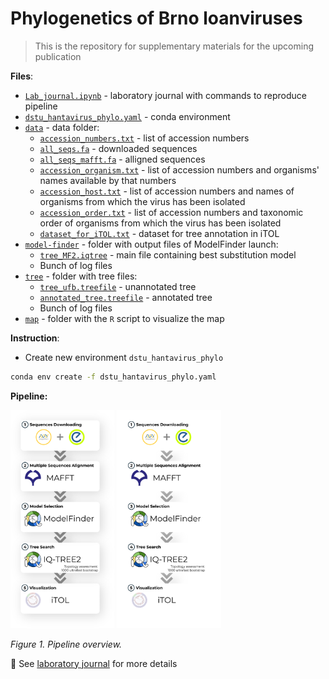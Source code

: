 # Phylogenetics of Brno loanviruses

> This is the repository for supplementary materials for the upcoming publication

**Files**:
- [`Lab_journal.ipynb`](https://github.com/PopovIILab/PhoBl/blob/main/Lab_journal.ipynb) - laboratory journal with commands to reproduce pipeline
- [`dstu_hantavirus_phylo.yaml`](https://github.com/PopovIILab/PhoBl/blob/main/dstu_hantavirus_phylo.yaml) - conda environment
- [`data`](https://github.com/PopovIILab/PhoBl/tree/main/data) - data folder:
  - [`accession_numbers.txt`](https://github.com/PopovIILab/PhoBl/blob/main/data/accession_numbers.txt) - list of accession numbers
  - [`all_seqs.fa`](https://github.com/PopovIILab/PhoBl/blob/main/data/all_seqs.fa) - downloaded sequences
  - [`all_seqs_mafft.fa`](https://github.com/PopovIILab/PhoBl/blob/main/data/all_seqs_mafft.fa) - alligned sequences
  - [`accession_organism.txt`](https://github.com/PopovIILab/PhoBl/blob/main/data/accession_organism.txt) - list of accession numbers and organisms' names available by that numbers
  - [`accession_host.txt`](https://github.com/PopovIILab/PhoBl/blob/main/data/accession_host.txt) - list of accession numbers and names of organisms from which the virus has been isolated
  - [`accession_order.txt`](https://github.com/PopovIILab/PhoBl/blob/main/data/accession_order.txt) - list of accession numbers and taxonomic order of organisms from which the virus has been isolated
  - [`dataset_for_iTOL.txt`](https://github.com/PopovIILab/PhoBl/blob/main/data/dataset_for_iTOL.txt) - dataset for tree annotation in iTOL
- [`model-finder`](https://github.com/PopovIILab/PhoBl/tree/main/model-finder) - folder with output files of ModelFinder launch:
  - [`tree_MF2.iqtree`](https://github.com/PopovIILab/PhoBl/blob/main/model-finder/tree_MF2.iqtree) - main file containing best substitution model
  - Bunch of log files
- [`tree`](https://github.com/PopovIILab/PhoBl/tree/main/tree) - folder with tree files:
  - [`tree_ufb.treefile`](https://github.com/PopovIILab/PhoBl/blob/main/tree/tree_ufb.treefile) - unannotated tree
  - [`annotated_tree.treefile`](https://github.com/PopovIILab/PhoBl/blob/main/tree/annotated_tree.treefile) - annotated tree
  - Bunch of log files
- [`map`](https://github.com/PopovIILab/PhoBl/tree/main/map) - folder with the `R` script to visualize the map

**Instruction**:
- Create new environment `dstu_hantavirus_phylo`
```bash
conda env create -f dstu_hantavirus_phylo.yaml
```

**Pipeline:**

<img src="https://github.com/PopovIILab/PhoBl/blob/main/imgs/m_and_ms.png#gh-light-mode-only" width="33%"/>
<img src="https://github.com/PopovIILab/PhoBl/blob/main/imgs/m_and_ms_dark.png#gh-dark-mode-only" width="33%"/>

_Figure 1. Pipeline overview._

📝 See [laboratory journal](https://github.com/PopovIILab/PhoBl/blob/main/Lab_journal.ipynb) for more details

